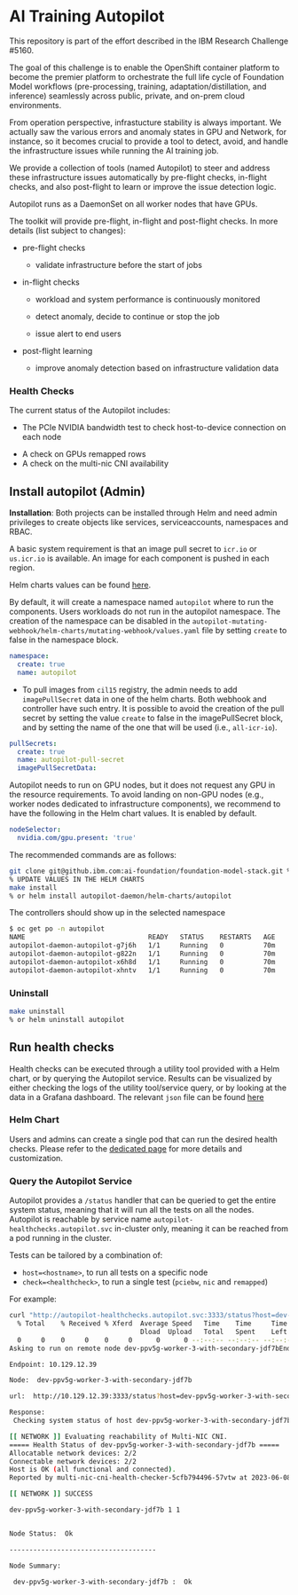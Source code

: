 # AI Training Autopilot
This repository is part of the effort described in the IBM Research Challenge #5160.

The goal of this challenge is to enable the OpenShift container platform to become the premier platform to orchestrate the full life cycle of Foundation Model workflows (pre-processing, training, adaptation/distillation, and inference) seamlessly across public, private, and on-prem cloud environments.

From operation perspective, infrastucture stability is always important. We actually saw the various errors and anomaly states in GPU and Network, for instance, so it becomes crucial to provide a tool to detect, avoid, and handle the infrastructure issues while running the AI training job. 

We provide a collection of tools (named Autopilot) to steer and address these infrastructure issues automatically by pre-flight checks, in-flight checks, and also post-flight to learn or improve the issue detection logic. 

Autopilot runs as a DaemonSet on all worker nodes that have GPUs.

The toolkit will provide pre-flight, in-flight and post-flight checks. In more details (list subject to changes):

- pre-flight checks

  - validate infrastructure before the start of jobs

- in-flight checks

  - workload and system performance is continuously monitored

  - detect anomaly, decide to continue or stop the job

  - issue alert to end users

- post-flight learning

  - improve anomaly detection based on infrastructure validation data

### Health Checks
The current status of the Autopilot includes:

<!-- - A Mutating Webhook to inject a pre-flight container to jobs before they are executed -->
- The PCIe NVIDIA bandwidth test to check host-to-device connection on each node
<!-- - The memory test is a cuda program performing `daxpy` and `cuda_dgemm` reporting host to device and device to host memory bandwidth measurements, HBM bandwidth, along with other information about temperature, power usage and clock speed -->
- A check on GPUs remapped rows
- A check on the multi-nic CNI availability
<!-- - A HealthCheckReport Custom Resource Definition (CRD) and a controller that takes action based on the bandwidth test result -->

<!-- The Mutating Webhook and HealthCheckReport Operator are linked in this repository as submodules.
Please follow the links to get more information about each sub-project.

The image below shows the current execution flow of a pre-flight check 

![execflow-autopilot](https://media.github.ibm.com/user/96687/files/8fa9e470-7007-4d5a-af7a-fb66d7da5429)

At a high level, the flow is the following (omitting the MCAD part for simplification):

- A job is created by the user, containing the label `autopilot:""`.
- The mutating webhook will check if the pods are also requesting GPUs. If so, it will inject the init container with the PCIe bandwidth test.
- At execution time, each pod will first run the health check container. If the test will succeed, then the pod will keep running normally.
<!-- - If the test fails, the init container will create a HealthCheckReport CRD indicating the result of the test and the node involved. Also, the pod will label itself with `deschedule` so that it can be removed from the faulty node. -->


<!-- ### RBAC, Roles and Service Accounts

For the init containers to run correctly, the Webhook will create a service account along with some RBAC, and the service account will be attached to the workload. 
This is needed because the init container might need to create an HealthCheckReport object (`"create", "get", "list"` verbs)

Those operations are namespaced, that is, the webhook creates a Role, a RoleBinding and a Service Account that are local to the namespace where the workload is running.

These objects will remain in the namespace unless manually deleted or if automation is implemented to delete such objects.

### Health check report objects

In the event that a report is issued, it will be in the namespace where the workload is running because the `create` verb is namespaced. Users cannot delete those objects unless the admin gives them permission to. Also, the relevant node is cordoned and no new workloads will run on it. The node is not flushed, so existing workloads will still be there.

The admin is the only subject that should delete the report object and take actions.
Each object is named after the node and the name is not unique. This means that, if an object exists for `nodeA`, another object for the same node will not be created. This is to avoid generating an unreasonable and not needed amount of API objects. 
Once actions are taken on the relevant node, the admin can proceed with the deletion of the corresponding health check report object.

 -->
## Install autopilot (Admin)
**Installation**: Both projects can be installed through Helm and need admin privileges to create objects like services, serviceaccounts, namespaces and RBAC.

A basic system requirement is that an image pull secret to `icr.io` or `us.icr.io` is available. An image for each component is pushed in each region. 

<!-- Webhook options are in [this page](https://github.ibm.com/hybrid-cloud-infrastructure-research/autopilot-mutating-webhook#customization-available-to-the-admins). 
CRD options are in [this page](https://github.ibm.com/hybrid-cloud-infrastructure-research/healthcheckoperator#customization).
 -->
Helm charts values can be found [here](https://github.ibm.com/hybrid-cloud-infrastructure-research/autopilot/tree/main/autopilot-daemon/helm-charts/autopilot).

By default, it will create a namespace named `autopilot` where to run the components. Users workloads do not run in the autopilot namespace. The creation of the namespace can be disabled in the `autopilot-mutating-webhook/helm-charts/mutating-webhook/values.yaml` file by setting `create` to false  in the namespace block.

```yaml
namespace: 
  create: true
  name: autopilot
```

- To pull images from `cil15` registry, the admin needs to add `imagePullSecret` data in one of the helm charts. Both webhook and controller have such entry. It is possible to avoid the creation of the pull secret by setting the value `create` to false in the imagePullSecret block, and by setting the name of the one that will be used (i.e., `all-icr-io`).

```yaml
pullSecrets:
  create: true
  name: autopilot-pull-secret
  imagePullSecretData: 
```

Autopilot needs to run on GPU nodes, but it does not request any GPU in the resource requirements.
To avoid landing on non-GPU nodes (e.g., worker nodes dedicated to infrastructure components), we recommend to have the following in the Helm chart values. It is enabled by default.

```yaml
nodeSelector:
  nvidia.com/gpu.present: 'true'
```  
 
The recommended commands are as follows:

```bash
git clone git@github.ibm.com:ai-foundation/foundation-model-stack.git % or clone this repository and skip the next step
% UPDATE VALUES IN THE HELM CHARTS
make install
% or helm install autopilot-daemon/helm-charts/autopilot
```

The controllers should show up in the selected namespace

```bash
$ oc get po -n autopilot
NAME                               READY   STATUS    RESTARTS   AGE
autopilot-daemon-autopilot-g7j6h   1/1     Running   0          70m
autopilot-daemon-autopilot-g822n   1/1     Running   0          70m
autopilot-daemon-autopilot-x6h8d   1/1     Running   0          70m
autopilot-daemon-autopilot-xhntv   1/1     Running   0          70m
```

### Uninstall

```bash
make uninstall 
% or helm uninstall autopilot
```

## Run health checks

Health checks can be executed through a utility tool provided with a Helm chart, or by querying the Autopilot service.
Results can be visualized by either checking the logs of the utility tool/service query, or by looking at the data in a Grafana dashboard.
The relevant `json` file can be found [here](https://github.ibm.com/hybrid-cloud-infrastructure-research/autopilot/blob/main/utils/Autopilot-Grafana-Dashboard.json)

### Helm Chart

Users and admins can create a single pod that can run the desired health checks.
Please refer to the [dedicated page](https://github.ibm.com/hybrid-cloud-infrastructure-research/autopilot/tree/main/utils/system-check) for more details and customization.

### Query the Autopilot Service

Autopilot provides a `/status` handler that can be queried to get the entire system status, meaning that it will run all the tests on all the nodes. Autopilot is reachable by service name `autopilot-healthchecks.autopilot.svc` in-cluster only, meaning it can be reached from a pod running in the cluster.

Tests can be tailored by a combination of:

- `host=<hostname>`, to run all tests on a specific node
- `check=<healthcheck>`, to run a single test (`pciebw`, `nic` and `remapped`)

For example:

```bash
curl "http://autopilot-healthchecks.autopilot.svc:3333/status?host=dev-ppv5g-worker-3-with-secondary-jdf7b&check=nic"
  % Total    % Received % Xferd  Average Speed   Time    Time     Time  Current
                                 Dload  Upload   Total   Spent    Left  Speed
  0     0    0     0    0     0      0      0 --:--:-- --:--:-- --:--:--     0
Asking to run on remote node dev-ppv5g-worker-3-with-secondary-jdf7bEndpointSlice: autopilot-healthchecks

Endpoint: 10.129.12.39

Node:  dev-ppv5g-worker-3-with-secondary-jdf7b

url:  http://10.129.12.39:3333/status?host=dev-ppv5g-worker-3-with-secondary-jdf7b&check=nic

Response: 
 Checking system status of host dev-ppv5g-worker-3-with-secondary-jdf7b (localhost) 

[[ NETWORK ]] Evaluating reachability of Multi-NIC CNI.
===== Health Status of dev-ppv5g-worker-3-with-secondary-jdf7b =====
Allocatable network devices: 2/2
Connectable network devices: 2/2
Host is OK (all functional and connected).
Reported by multi-nic-cni-health-checker-5cfb794496-57vtw at 2023-06-08T20:12:22Z

[[ NETWORK ]] SUCCESS

dev-ppv5g-worker-3-with-secondary-jdf7b 1 1


Node Status:  Ok

-------------------------------------

Node Summary: 

 dev-ppv5g-worker-3-with-secondary-jdf7b :  Ok
```
###
